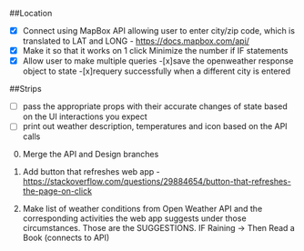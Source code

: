 ##Location
-[x] Connect using MapBox API allowing user to enter city/zip code, which is translated to LAT and LONG - https://docs.mapbox.com/api/
-[x] Make it so that it works on 1 click
     Minimize the number if IF statements
-[x] Allow user to make multiple queries
-[x]save the openweather response object to state
-[x]requery successfully when a different city is entered

##Strips
-[ ] pass the appropriate props with their accurate changes of state based on the UI interactions you expect
-[ ] print out weather description, temperatures and icon based on the API calls

0. Merge the API and Design branches

1. Add button that refreshes web app - https://stackoverflow.com/questions/29884654/button-that-refreshes-the-page-on-click

2. Make list of weather conditions from Open Weather API and the corresponding activities the web app suggests under those circumstances. Those are the SUGGESTIONS. IF Raining -> Then Read a Book (connects to API)

